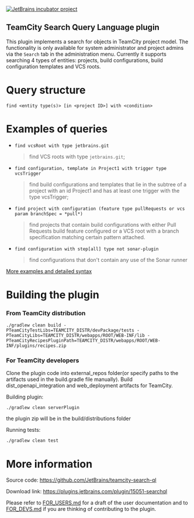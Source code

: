 [![JetBrains incubator project](https://jb.gg/badges/incubator-flat-square.svg)](https://github.com/JetBrains#jetbrains-on-github)

TeamCity Search Query Language plugin
-------------------------------------

This plugin implements a search for objects in TeamCity project model. 
The functionality is only available for system administrator and project admins via the `Search` tab in the administration menu.
Currently it supports searching 4 types of entities: projects, build configurations, build configuration templates and VCS roots.

# Query structure

`find <entity type(s)> [in <project ID>] with <condition>`

# Examples of queries

- `find vcsRoot with type jetbrains.git` 
    > find VCS roots with type `jetbrains.git`;

- `find configuration, template in Project1 with trigger type vcsTrigger`
 
    > find build configurations and templates that lie in the subtree of a project with an id Project1 and has at least one trigger with the type vcsTrigger;

- `find project with configuration (feature type pullRequests or vcs param branchSpec = *pull*)`
    
    > find projects that contain build configurations with either Pull Requests build feature configured
      or a VCS root with a branch specification matching certain pattern attached.

- `find configuration with step[all] type not sonar-plugin`

    > find configurations that don't contain any use of the Sonar runner

[More examples and detailed syntax](https://github.com/JetBrains/teamcity-search-ql/blob/master/FOR_USERS.md)

# Building the plugin
### From TeamCity distribution
```
./gradlew clean build -PTeamCityTestLibs=TEAMCITY_DISTR/devPackage/tests -PTeamCityLibs=TEAMCITY_DISTR/webapps/ROOT/WEB-INF/lib -PTeamCityRecipesPluginPath=TEAMCITY_DISTR/webapps/ROOT/WEB-INF/plugins/recipes.zip
```


### For TeamCity developers

Clone the plugin code into external_repos folder(or specify paths to the artifacts used in the build.gradle file manually).
Build dist_openapi_integration and web_deployment artifacts for TeamCity.

Building plugin:
```
./gradlew clean serverPlugin
```
the plugin zip will be in the build/distributions folder

Running tests:
```
./gradlew clean test
```

# More information

Source code: https://github.com/JetBrains/teamcity-search-ql

Download link: https://plugins.jetbrains.com/plugin/15051-searchql

Please refer to [FOR_USERS.md](https://github.com/JetBrains/teamcity-search-ql/blob/master/FOR_USERS.md) for a draft 
of the user documentation and to [FOR_DEVS.md](https://github.com/JetBrains/teamcity-search-ql/blob/master/FOR_DEVS.md) 
if you are thinking of contributing to the plugin.
